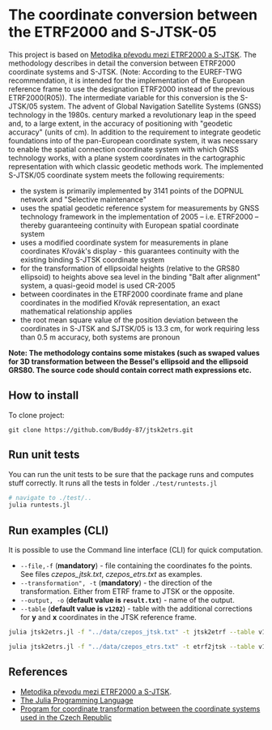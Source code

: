 # The coordinate conversion between the ETRF2000 and S-JTSK-05

This project is based on [Metodika převodu mezi ETRF2000 a S-JTSK](https://www.cuzk.cz/Zememerictvi/Geodeticke-zaklady-na-uzemi-CR/GNSS/Nova-realizace-systemu-ETRS89-v-CR/Metodika-prevodu-ETRF2000-vs-S-JTSK-var2(101208).aspx). The methodology describes in detail the conversion between ETRF2000 coordinate systems and S-JTSK. (Note: According to the EUREF-TWG recommendation, it is intended for the implementation of the European reference frame to use the designation ETRF2000 instead of the previous ETRF2000(R05)). The intermediate variable for this conversion is the S-JTSK/05 system. The advent of Global Navigation Satellite Systems (GNSS) technology in the 1980s. century marked a revolutionary leap in the speed and, to a large extent, in the accuracy of positioning with "geodetic accuracy" (units of cm). In addition to the requirement to integrate geodetic foundations into of the pan-European coordinate system, it was necessary to enable the spatial connection
coordinate system with which GNSS technology works, with a plane system coordinates in the cartographic representation with which classic geodetic methods work. The implemented S-JTSK/05 coordinate system meets the following requirements:
- the system is primarily implemented by 3141 points of the DOPNUL network and "Selective maintenance"
- uses the spatial geodetic reference system for measurements by GNSS technology
framework in the implementation of 2005 – i.e. ETRF2000 – thereby guaranteeing continuity with
European spatial coordinate system
- uses a modified coordinate system for measurements in plane coordinates
Křovák's display - this guarantees continuity with the existing binding
S-JTSK coordinate system
- for the transformation of ellipsoidal heights (relative to the GRS80 ellipsoid) to heights
above sea level in the binding "Balt after alignment" system, a quasi-geoid model is used
CR-2005
- between coordinates in the ETRF2000 coordinate frame and plane coordinates
in the modified Křovák representation, an exact mathematical relationship applies
- the root mean square value of the position deviation between the coordinates in S-JTSK and SJTSK/05 is 13.3 cm, for work requiring less than 0.5 m accuracy, both systems are
pronoun


**Note: The methodology contains some mistakes (such as swaped values for 3D transformation between the Bessel's ellipsoid and the ellipsoid GRS80. The source code should contain correct math expressions etc.**
## How to install

To clone project:
```
git clone https://github.com/Buddy-87/jtsk2etrs.git
```

## Run unit tests


You can run the unit tests to be sure that the package runs and computes stuff correctly.
It runs all the tests in folder ```./test/runtests.jl```

```bash
# navigate to ./test/..
julia runtests.jl 
```


## Run examples (CLI)

It is possible to use the Command line interface (CLI) for quick computation.

- `--file,-f`   (**mandatory**) - file containing the coordinates fo the points. See files *czepos_jtsk.txt*, *czepos_etrs.txt* as examples.
- `--transformation", -t`   (**mandatory**) - the direction of the transformation. Either from ETRF frame to JTSK or the opposite.
- `--output, -o`    (**default value is `result.txt`**) - name of the output.
- `--table` (**default value is `v1202`**) - table with the additional corrections for **y** and **x** coordinates in the JTSK reference frame.

```bash
julia jtsk2etrs.jl -f "../data/czepos_jtsk.txt" -t jtsk2etrf --table v1710
```

```bash
julia jtsk2etrs.jl -f "../data/czepos_etrs.txt" -t etrf2jtsk --table v1005
```

## References
- [Metodika převodu mezi ETRF2000 a S-JTSK](https://www.cuzk.cz/Zememerictvi/Geodeticke-zaklady-na-uzemi-CR/GNSS/Nova-realizace-systemu-ETRS89-v-CR/Metodika-prevodu-ETRF2000-vs-S-JTSK-var2(101208).aspx). 
- [The Julia Programming Language](https://julialang.org/)
- [Program for coordinate transformation between the coordinate systems used in the Czech Republic ](http://gisak.vsb.cz/GISacek/GISacek_2001/sbornik/Hanzlova/Hanzlova.htm)

